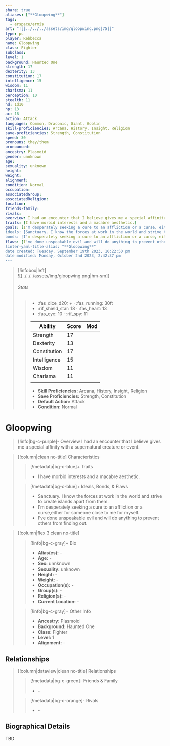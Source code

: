 ```yaml
---
share: true
aliases: ["**Gloopwing**"]
tags:
  - erspace/ermis
art: "![[../../../assets/img/gloopwing.png|75]]"
type: pc
player: Rebbecca
name: Gloopwing
class: Fighter 
subclass:
level: 1
background: Haunted One
strength: 17
dexterity: 13
constitution: 17
intelligence: 15
wisdom: 11
charisma: 11
perception: 10
stealth: 11
hd: 1d10
hp: 13
ac: 18
action: Attack
languages: Common, Draconic, Giant, Goblin
skill-proficiencies: Arcana, History, Insight, Religion
save-proficiencies: Strength, Constitution
speed: 30
pronouns: they/them
pronounced: 
ancestry: Plasmoid
gender: unnknown
age: 
sexuality: unknown
height:
weight:
alignment: 
condition: Normal
occupation: 
associatedGroup: 
associatedReligion: 
location: 
friends-family:
rivals:
overview: I had an encounter that I believe gives me a special affinity with a supernatural creature or event.
traits: [I have morbid interests and a macabre aesthetic.]
goals: [I'm desperately seeking a cure to an affliction or a curse, either for someone close to me for myself.]
ideals: [Sanctuary. I know the forces at work in the world and strive to create islands apart from them.]
bonds: [I'm desperately seeking a cure to an affliction or a curse, either for someone close to me for myself.]
flaws: [I've done unspeakable evil and will do anything to prevent others from finding out.]
linter-yaml-title-alias: "**Gloopwing**"
date created: Tuesday, September 19th 2023, 10:22:50 pm
date modified: Monday, October 2nd 2023, 2:42:37 pm
---
```

>[!infobox|left]  
>![[../../../assets/img/gloopwing.png|hm-sm]]
>###### Stats
> > -  :fas_dice_d20: \+ ⋅ :fas_running: 30ft
> > - :rif_shield_star: 18 ⋅ :fas_heart: 13
> > - :fas_eye: 10 ⋅ :rif_spy: 11
> >
> > | Ability      | Score                | Mod                                        |
> > |--------------|----------------------|--------------------------------------------|
> > | Strength     | 17     |      |
> > | Dexterity    | 13    |     |
> > | Constitution | 17 |  |
> > | Intelligence | 15 |  |
> > | Wisdom       | 11       |        |
> > | Charisma     | 11     |      |
> > ||||
> >  - **Skill Proficiencies:** Arcana, History, Insight, Religion
> >  - **Save Proficiencies:** Strength, Constitution
> >  - **Default Action:** Attack
> >  -  **Condition:** Normal

# **Gloopwing**
>[!info|bg-c-purple]- Overview
>I had an encounter that I believe gives me a special affinity with a supernatural creature or event.

>[!column|clean no-title] Characteristics 
>> [!metadata|bg-c-blue]+ Traits
>> -  I have morbid interests and a macabre aesthetic.
> 
>> [!metadata|bg-c-blue]+ Ideals, Bonds, & Flaws
>> -  Sanctuary. I know the forces at work in the world and strive to create islands apart from them.
>> -  I'm desperately seeking a cure to an affliction or a curse,either for someone close to me for myself.
>> -  I've done unspeakable evil and will do anything to prevent others from finding out.
 
>[!column|flex 3 clean no-title]
>> [!info|bg-c-gray]+ Bio
>> - **Alias(es):** \- 
>> - **Age:**  \- 
>> - **Sex:**  unnknown 
>> - **Sexuality:**  unknown 
>> - **Height:**  \- 
>> - **Weight:**  \- 
>> - **Occupation(s):**  \- 
>> - **Group(s):**  \- 
>> - **Religion(s):**  \- 
>> - **Current Location:**  \- 
>
>> [!info|bg-c-gray]+ Other Info 
>> - **Ancestry:**  Plasmoid
>> - **Background:** Haunted One
>> - **Class:** Fighter
>> - **Level:** 1
>> - **Alignment:** \-

## Relationships
>[!column|dataview|clean no-title] Relationships
>> [!metadata|bg-c-green]- Friends & Family
>> - \-
>
>> [!metadata|bg-c-orange]- Rivals
>> - \-

## Biographical Details

TBD
